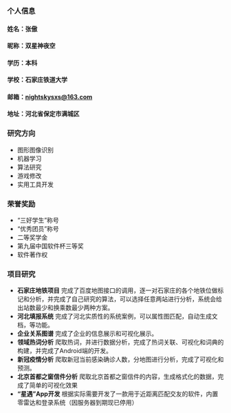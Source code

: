 ### 个人信息
#### 姓名：张傲
#### 昵称：双星神夜空
#### 学历：本科
#### 学校：石家庄铁道大学
#### 邮箱：nightskysxs@163.com
#### 地址：河北省保定市满城区
### 研究方向
- 图形图像识别
- 机器学习
- 算法研究
- 游戏修改
- 实用工具开发
### 荣誉奖励
- “三好学生”称号
- “优秀团员”称号
- 二等奖学金
- 第九届中国软件杯三等奖
- 软件著作权
### 项目研究
- **石家庄地铁项目**
完成了百度地图接口的调用，逐一对石家庄的各个地铁位做标记和分析，并完成了自己研究的算法，可以选择任意两站进行分析，系统会给出站数最少和换乘数最少两种方案。
- **河北填报系统**
完成了河北实质性的系统案例，可以属性图匹配，自动生成文档，等功能。
- **企业关系图谱**
完成了企业的信息展示和可视化展示。
- **领域热词分析**
爬取热词，并进行数据分析，完成了热词关联、可视化和词典的构建，并完成了Android端的开发。
- **新冠疫情分析**
爬取新冠当前感染确诊人数，分地图进行分析，完成了可视化和预测。
- **北京首都之窗信件分析**
爬取北京首都之窗信件的内容，生成格式化的数据，完成了简单的可视化效果
- **“星遇”App开发**
根据实际需要开发了一款用于近距离匹配交友的软件，内置零雷达和登录系统（因服务器到期现已停用）
